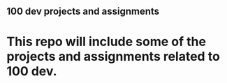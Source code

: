 ## 100 dev projects and assignments

# This repo will include some of the projects and assignments related to 100 dev.
